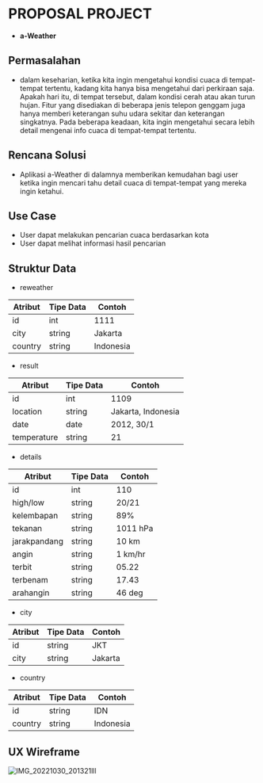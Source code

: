 # PROPOSAL PROJECT
* __a-Weather__

## Permasalahan
* dalam keseharian, ketika kita ingin mengetahui kondisi cuaca di tempat-tempat tertentu, kadang kita hanya bisa mengetahui dari perkiraan saja. Apakah hari itu, di tempat tersebut, dalam kondisi cerah atau akan turun hujan. Fitur yang disediakan di beberapa jenis telepon genggam juga hanya memberi keterangan suhu udara sekitar dan keterangan singkatnya. Pada beberapa keadaan, kita ingin mengetahui secara lebih detail mengenai info cuaca di tempat-tempat tertentu.

## Rencana Solusi
* Aplikasi a-Weather di dalamnya memberikan kemudahan bagi user ketika ingin mencari tahu detail cuaca di tempat-tempat yang mereka ingin ketahui.

## Use Case
* User dapat melakukan pencarian cuaca berdasarkan kota
* User dapat melihat informasi hasil pencarian

## Struktur Data
* reweather

| Atribut  | Tipe Data | Contoh    |
| -------- | --------- | --------  |
| id       | int       | 1111      |
| city     | string    | Jakarta   |
| country  | string    | Indonesia |

* result

| Atribut      | Tipe Data | Contoh             |
| ------------ | --------- | -----------        |
| id           | int       | 1109               |
| location     | string    | Jakarta, Indonesia |
| date         | date      | 2012, 30/1         | 
| temperature  | string    | 21                 | 

* details

| Atribut      | Tipe Data | Contoh         |
| ------------ | --------- | ------         |
| id           | int       | 110            |
| high/low     | string    | 20/21          |
| kelembapan   | string    | 89%            | 
| tekanan      | string    | 1011 hPa       |
| jarakpandang | string    | 10 km          |
| angin        | string    | 1 km/hr        |
| terbit       | string    | 05.22          |
| terbenam     | string    | 17.43          |
| arahangin    | string    | 46 deg         |

* city

| Atribut  | Tipe Data | Contoh    |
| -------- | --------- | --------  |
| id       | string    | JKT       |
| city     | string    | Jakarta   |

* country

| Atribut  | Tipe Data | Contoh    |
| -------- | --------- | --------  |
| id       | string    | IDN       |
| country  | string    | Indonesia |


## UX Wireframe

![IMG_20221030_201321lll](https://user-images.githubusercontent.com/75475592/198882291-3c741765-1771-49cc-8f47-4972c3a8592b.jpg)

